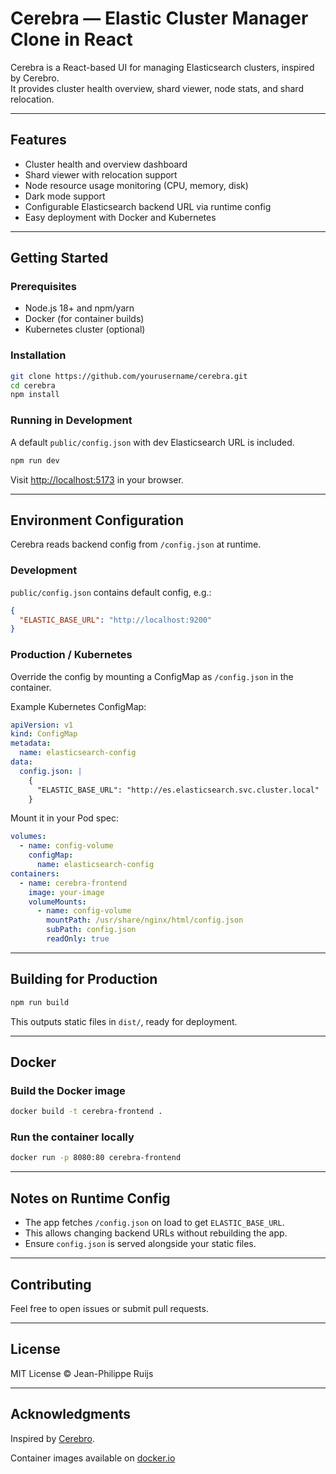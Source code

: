# Cerebra — Elastic Cluster Manager Clone in React

Cerebra is a React-based UI for managing Elasticsearch clusters, inspired by Cerebro.  
It provides cluster health overview, shard viewer, node stats, and shard relocation.

---

## Features

- Cluster health and overview dashboard  
- Shard viewer with relocation support  
- Node resource usage monitoring (CPU, memory, disk)  
- Dark mode support  
- Configurable Elasticsearch backend URL via runtime config  
- Easy deployment with Docker and Kubernetes

---

## Getting Started

### Prerequisites

- Node.js 18+ and npm/yarn  
- Docker (for container builds)  
- Kubernetes cluster (optional)

### Installation

```bash
git clone https://github.com/yourusername/cerebra.git
cd cerebra
npm install
````

### Running in Development

A default `public/config.json` with dev Elasticsearch URL is included.

```bash
npm run dev
```

Visit [http://localhost:5173](http://localhost:5173) in your browser.

---

## Environment Configuration

Cerebra reads backend config from `/config.json` at runtime.

### Development

`public/config.json` contains default config, e.g.:

```json
{
  "ELASTIC_BASE_URL": "http://localhost:9200"
}
```

### Production / Kubernetes

Override the config by mounting a ConfigMap as `/config.json` in the container.

Example Kubernetes ConfigMap:

```yaml
apiVersion: v1
kind: ConfigMap
metadata:
  name: elasticsearch-config
data:
  config.json: |
    {
      "ELASTIC_BASE_URL": "http://es.elasticsearch.svc.cluster.local"
    }
```

Mount it in your Pod spec:

```yaml
volumes:
  - name: config-volume
    configMap:
      name: elasticsearch-config
containers:
  - name: cerebra-frontend
    image: your-image
    volumeMounts:
      - name: config-volume
        mountPath: /usr/share/nginx/html/config.json
        subPath: config.json
        readOnly: true
```

---

## Building for Production

```bash
npm run build
```

This outputs static files in `dist/`, ready for deployment.

---

## Docker

### Build the Docker image

```bash
docker build -t cerebra-frontend .
```

### Run the container locally

```bash
docker run -p 8080:80 cerebra-frontend
```

---

## Notes on Runtime Config

* The app fetches `/config.json` on load to get `ELASTIC_BASE_URL`.
* This allows changing backend URLs without rebuilding the app.
* Ensure `config.json` is served alongside your static files.

---

## Contributing

Feel free to open issues or submit pull requests.

---

## License

MIT License © Jean-Philippe Ruijs

---

## Acknowledgments

Inspired by [Cerebro](https://github.com/lmenezes/cerebro).

Container images available on [docker.io](https://hub.docker.com/r/jpruijs/cerebra)